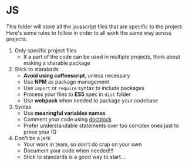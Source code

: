 # JS

This folder will store all the javascript files that are specific to the project.
Here's some rules to follow in order to all work the same way across projects.

1. Only specific project files
	- If a part of the code can be used in multiple projects, think about making a sharable package
2. Stick to standards
	- **Avoid using coffeescript**, unless necessary
	- Use **NPM** as package management
	- Use ```import``` or ```require``` syntax to include packages
	- Process your files to **ES5** spec in ```dist``` folder
	- Use **webpack** when needed to package your codebase
3. Syntax
	- Use **meaningful variables names**
	- Comment your code using [docblock](https://en.wikipedia.org/wiki/Docblock)
	- Prefer understandable statements over too complex ones just to prove your IQ
3. Don't be a jerk
	- Your work in team, so don't do crap on your own
	- Document your code when needed!!!
	- Stick to standards is a good way to start...
